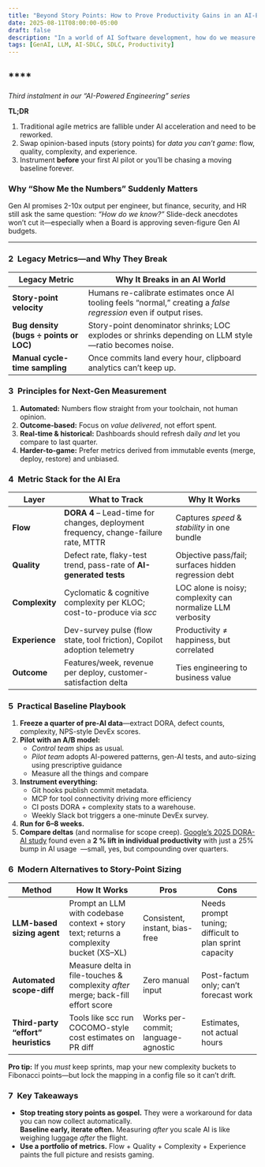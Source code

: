 ```yaml
---
title: "Beyond Story Points: How to Prove Productivity Gains in an AI-Enabled SDLC"
date: 2025-08-11T08:00:00-05:00
draft: false
description: "In a world of AI Software development, how do we measure productivity? Are we really getting faster?"
tags: [GenAI, LLM, AI-SDLC, SDLC, Productivity]
---
```


## ****

*Third instalment in our “AI-Powered Engineering” series*

**TL;DR**

1. Traditional agile metrics are fallible under AI acceleration and need to be reworked.  
2. Swap opinion-based inputs (story points) for *data you can’t game*: flow, quality, complexity, and experience.  
3. Instrument **before** your first AI pilot or you’ll be chasing a moving baseline forever.

### **Why “Show Me the Numbers” Suddenly Matters**

Gen AI promises 2-10x output per engineer, but finance, security, and HR still ask the same question: *“How do we know?”* Slide-deck anecdotes won’t cut it—especially when a Board is approving seven-figure Gen AI budgets.

---

### **2 Legacy Metrics—and Why They Break**

| Legacy Metric | Why It Breaks in an AI World |
| ----- | ----- |
| **Story-point velocity** | Humans re-calibrate estimates once AI tooling feels “normal,” creating a *false regression* even if output rises. |
| **Bug density (bugs ÷ points or LOC)** | Story-point denominator shrinks; LOC explodes or shrinks depending on LLM style—ratio becomes noise. |
| **Manual cycle-time sampling** | Once commits land every hour, clipboard analytics can’t keep up. |

### **3 Principles for Next-Gen Measurement**

1. **Automated:** Numbers flow straight from your toolchain, not human opinion.  
2. **Outcome-based:** Focus on *value delivered*, not effort spent.  
3. **Real-time & historical:** Dashboards should refresh daily *and* let you compare to last quarter.  
4. **Harder-to-game:** Prefer metrics derived from immutable events (merge, deploy, restore) and unbiased.

### **4 Metric Stack for the AI Era**

| Layer | What to Track | Why It Works |
| ----- | ----- | ----- |
| **Flow** | **DORA 4** – Lead-time for changes, deployment frequency, change-failure rate, MTTR | Captures *speed* & *stability* in one bundle ﻿ |
| **Quality** | Defect rate, flaky-test trend, pass-rate of **AI-generated tests** | Objective pass/fail; surfaces hidden regression debt |
| **Complexity** | Cyclomatic & cognitive complexity per KLOC; cost-to-produce via *scc* | LOC alone is noisy; complexity can normalize LLM verbosity ﻿ |
| **Experience** | Dev-survey pulse (flow state, tool friction), Copilot adoption telemetry | Productivity ≠ happiness, but correlated ﻿ |
| **Outcome** | Features/week, revenue per deploy, customer-satisfaction delta | Ties engineering to business value |

### **5 Practical Baseline Playbook**

1. **Freeze a quarter of pre-AI data**—extract DORA, defect counts, complexity, NPS-style DevEx scores.  
2. **Pilot with an A/B model:**  
   * *Control team* ships as usual.  
   * *Pilot team* adopts AI-powered patterns, gen-AI tests, and auto-sizing using prescriptive guidance  
   * Measure all the things and compare  
3. **Instrument everything:**  
   * Git hooks publish commit metadata.  
   * MCP for tool connectivity driving more efficiency  
   * CI posts DORA \+ complexity stats to a warehouse.  
   * Weekly Slack bot triggers a one-minute DevEx survey.  
4. **Run for 6–8 weeks.**  
5. **Compare deltas** (and normalise for scope creep). [Google’s 2025 DORA-AI study](https://cloud.google.com/blog/products/ai-machine-learning/sharing-new-dora-research-for-gen-ai-in-software-development) found even a **2 % lift in individual productivity** with just a 25% bump in AI usage ﻿ —small, yes, but compounding over quarters.

### **6 Modern Alternatives to Story-Point Sizing**

| Method | How It Works | Pros | Cons |
| ----- | ----- | ----- | ----- |
| **LLM-based sizing agent** | Prompt an LLM with codebase context \+ story text; returns a complexity bucket (XS–XL) | Consistent, instant, bias-free | Needs prompt tuning; difficult to plan sprint capacity |
| **Automated scope-diff** | Measure delta in file-touches & complexity *after* merge; back-fill effort score | Zero manual input | Post-factum only; can’t forecast work |
| **Third-party “effort” heuristics** | Tools like scc run COCOMO-style cost estimates on PR diff | Works per-commit; language-agnostic | Estimates, not actual hours |

**Pro tip:** If you *must* keep sprints, map your new complexity buckets to Fibonacci points—but lock the mapping in a config file so it can’t drift.

### **7 Key Takeaways**

* **Stop treating story points as gospel.** They were a workaround for data you can now collect automatically.  
  **Baseline early, iterate often.** Measuring *after* you scale AI is like weighing luggage *after* the flight.  
* **Use a portfolio of metrics.** Flow \+ Quality \+ Complexity \+ Experience paints the full picture and resists gaming.

